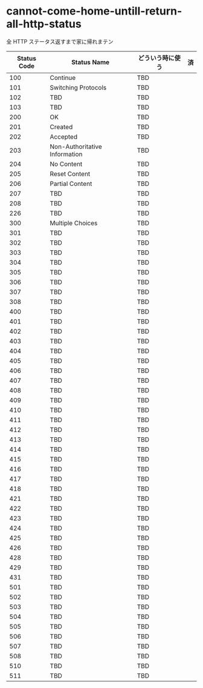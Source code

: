 # cannot-come-home-untill-return-all-http-status

全 HTTP ステータス返すまで家に帰れまテン

| Status Code | Status Name                   | どういう時に使う | 済  |
| ----------- | ----------------------------- | ---------------- | --- |
| 100         | Continue                      | TBD              |     |
| 101         | Switching Protocols           | TBD              |     |
| 102         | TBD                           | TBD              |     |
| 103         | TBD                           | TBD              |     |
| 200         | OK                            | TBD              |     |
| 201         | Created                       | TBD              |     |
| 202         | Accepted                      | TBD              |     |
| 203         | Non-Authoritative Information | TBD              |     |
| 204         | No Content                    | TBD              |     |
| 205         | Reset Content                 | TBD              |     |
| 206         | Partial Content               | TBD              |     |
| 207         | TBD                           | TBD              |     |
| 208         | TBD                           | TBD              |     |
| 226         | TBD                           | TBD              |     |
| 300         | Multiple Choices              | TBD              |     |
| 301         | TBD                           | TBD              |     |
| 302         | TBD                           | TBD              |     |
| 303         | TBD                           | TBD              |     |
| 304         | TBD                           | TBD              |     |
| 305         | TBD                           | TBD              |     |
| 306         | TBD                           | TBD              |     |
| 307         | TBD                           | TBD              |     |
| 308         | TBD                           | TBD              |     |
| 400         | TBD                           | TBD              |     |
| 401         | TBD                           | TBD              |     |
| 402         | TBD                           | TBD              |     |
| 403         | TBD                           | TBD              |     |
| 404         | TBD                           | TBD              |     |
| 405         | TBD                           | TBD              |     |
| 406         | TBD                           | TBD              |     |
| 407         | TBD                           | TBD              |     |
| 408         | TBD                           | TBD              |     |
| 409         | TBD                           | TBD              |     |
| 410         | TBD                           | TBD              |     |
| 411         | TBD                           | TBD              |     |
| 412         | TBD                           | TBD              |     |
| 413         | TBD                           | TBD              |     |
| 414         | TBD                           | TBD              |     |
| 415         | TBD                           | TBD              |     |
| 416         | TBD                           | TBD              |     |
| 417         | TBD                           | TBD              |     |
| 418         | TBD                           | TBD              |     |
| 421         | TBD                           | TBD              |     |
| 422         | TBD                           | TBD              |     |
| 423         | TBD                           | TBD              |     |
| 424         | TBD                           | TBD              |     |
| 425         | TBD                           | TBD              |     |
| 426         | TBD                           | TBD              |     |
| 428         | TBD                           | TBD              |     |
| 429         | TBD                           | TBD              |     |
| 431         | TBD                           | TBD              |     |
| 501         | TBD                           | TBD              |     |
| 502         | TBD                           | TBD              |     |
| 503         | TBD                           | TBD              |     |
| 504         | TBD                           | TBD              |     |
| 505         | TBD                           | TBD              |     |
| 506         | TBD                           | TBD              |     |
| 507         | TBD                           | TBD              |     |
| 508         | TBD                           | TBD              |     |
| 510         | TBD                           | TBD              |     |
| 511         | TBD                           | TBD              |     |
